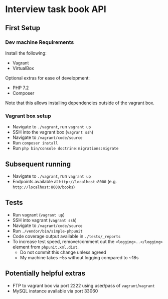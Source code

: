 # Interview task book API
## First Setup
### Dev machine Requirements
Install the following:
* Vagrant
* VirtualBox

Optional extras for ease of development:
* PHP 7.2
* Composer

Note that this allows installing dependencies outside of the vagrant box.

### Vagrant box setup
* Navigate to `./vagrant`, run `vagrant up`
* SSH into the vagrant box (`vagrant ssh`)
* Navigate to `/vagrant/code/source`
* Run `composer install`
* Run `php bin/console doctrine:migrations:migrate`

## Subsequent running
* Navigate to `./vagrant`, run `vagrant up`
* Endpoints available at `http://localhost:8000` (e.g. `http://localhost:8000/books`)

## Tests
* Run vagrant (`vagrant up`)
* SSH into vagrant (`vagrant ssh`)
* Navigate to `/vagrant/code/source`
* Run `./vendor/bin/simple-phpunit`
* Code coverage output available in `./tests/_reports`
* To increase test speed, remove/comment out the `<logging>..</logging>` element from `phpunit.xml.dist`.
    * Do not commit this change unless agreed
    * My machine takes ~5s without logging compared to ~18s

## Potentially helpful extras
* FTP to vagrant box via port 2222 using user/pass of `vagrant`/`vagrant`
* MySQL instance available via port 33060